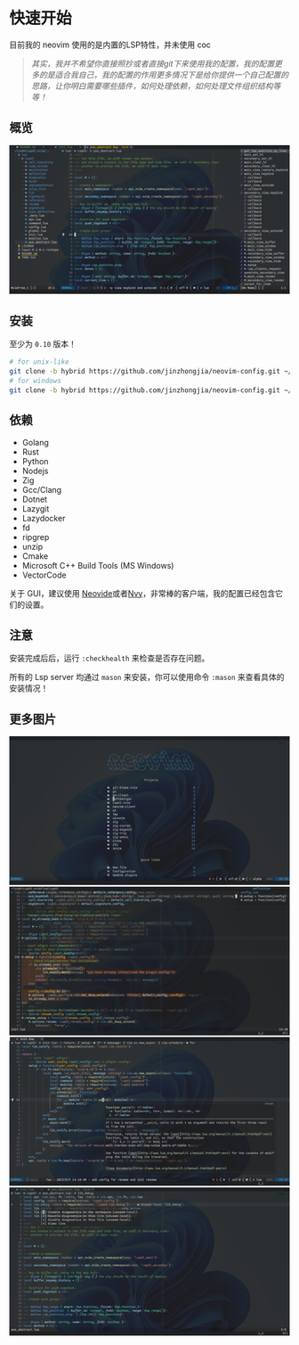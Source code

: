 # 快速开始

目前我的 neovim 使用的是内置的LSP特性，并未使用 coc

> *其实，我并不希望你直接照抄或者直接git下来使用我的配置，我的配置更多的是适合我自己，我的配置的作用更多情况下是给你提供一个自己配置的思路，让你明白需要哪些插件，如何处理依赖，如何处理文件组织结构等等！*

## 概览

![概览](https://github.com/jinzhongjia/neovim-config/blob/main/pic/overview.png?raw=true)

## 安装

至少为 `0.10` 版本！

```sh
# for unix-like
git clone -b hybrid https://github.com/jinzhongjia/neovim-config.git ~/.config/nvim
# for windows
git clone -b hybrid https://github.com/jinzhongjia/neovim-config.git ~/AppData/Local/nvim
```

## 依赖

- Golang
- Rust
- Python
- Nodejs
- Zig
- Gcc/Clang
- Dotnet
- Lazygit
- Lazydocker
- fd 
- ripgrep 
- unzip 
- Cmake 
- Microsoft C++ Build Tools (MS Windows)
- VectorCode

关于 GUI，建议使用 [Neovide](https://neovide.dev/)或者[Nvy](https://github.com/RMichelsen/Nvy)，非常棒的客户端，我的配置已经包含它们的设置。

## 注意

安装完成后后，运行 `:checkhealth` 来检查是否存在问题。

所有的 Lsp server 均通过 `mason` 来安装，你可以使用命令 `:mason` 来查看具体的安装情况！

## 更多图片

![dash](https://github.com/jinzhongjia/neovim-config/blob/main/pic/dash.png?raw=true)
![definition](https://github.com/jinzhongjia/neovim-config/blob/main/pic/definition.png?raw=true)
![hover](https://github.com/jinzhongjia/neovim-config/blob/main/pic/hover.png?raw=true)
![code_action](https://github.com/jinzhongjia/neovim-config/blob/main/pic/code_action.png?raw=true)
